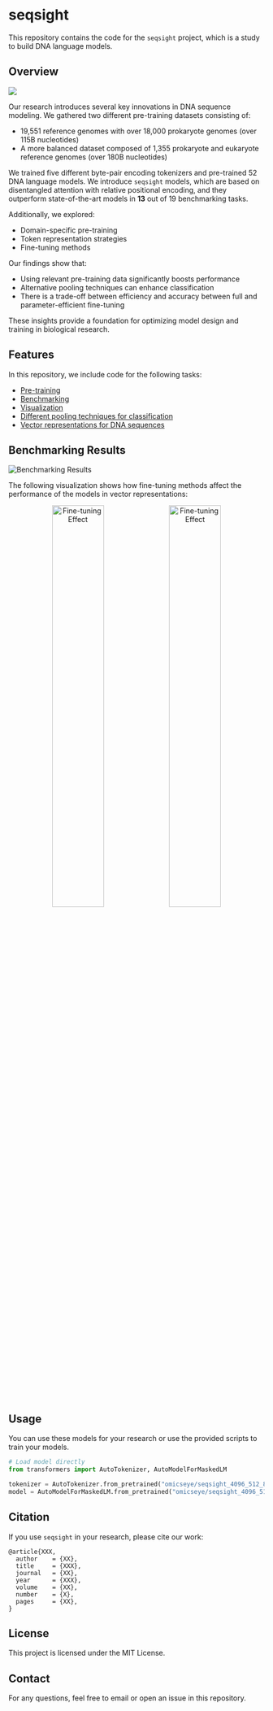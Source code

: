 # seqsight

This repository contains the code for the `seqsight` project, which is a study to build DNA language models.

## Overview
![](https://github.com/omicsEye/seqsight/blob/main/visualizations/plots/png/fig1_wide.png)

Our research introduces several key innovations in DNA sequence modeling. We gathered two different pre-training datasets consisting of:
- 19,551 reference genomes with over 18,000 prokaryote genomes (over 115B nucleotides)
- A more balanced dataset composed of 1,355 prokaryote and eukaryote reference genomes (over 180B nucleotides)

We trained five different byte-pair encoding tokenizers and pre-trained 52 DNA language models. We introduce `seqsight` models, which are based on disentangled attention with relative positional encoding, and they outperform state-of-the-art models in **13** out of 19 benchmarking tasks.

Additionally, we explored:
- Domain-specific pre-training
- Token representation strategies
- Fine-tuning methods

Our findings show that:
- Using relevant pre-training data significantly boosts performance
- Alternative pooling techniques can enhance classification
- There is a trade-off between efficiency and accuracy between full and parameter-efficient fine-tuning

These insights provide a foundation for optimizing model design and training in biological research.

## Features
In this repository, we include code for the following tasks:
- [Pre-training](https://github.com/omicsEye/seqsight/tree/main/train)
- [Benchmarking](https://github.com/omicsEye/seqsight/tree/main/benchmarking)
- [Visualization](https://github.com/omicsEye/seqsight/tree/main/visualizations)
- [Different pooling techniques for classification](https://github.com/omicsEye/seqsight/tree/main/classification_heads)
- [Vector representations for DNA sequences](https://github.com/omicsEye/seqsight/tree/main/vector_representation)

## Benchmarking Results
![Benchmarking Results](https://github.com/omicsEye/seqsight/blob/main/visualizations/plots/png/nt_esm_vs_deberta.png)

The following visualization shows how fine-tuning methods affect the performance of the models in vector representations:
<p align="center">
  <img src="https://github.com/omicsEye/seqsight/blob/main/visualizations/plots/gif/fourkingdoms_cls.gif" alt="Fine-tuning Effect" width="45%">
  <img src="https://github.com/omicsEye/seqsight/blob/main/visualizations/plots/gif/plasmids_cls.gif" alt="Fine-tuning Effect" width="45%">
</p>


## Usage
You can use these models for your research or use the provided scripts to train your models.

```python
# Load model directly
from transformers import AutoTokenizer, AutoModelForMaskedLM

tokenizer = AutoTokenizer.from_pretrained("omicseye/seqsight_4096_512_89M-at-base")
model = AutoModelForMaskedLM.from_pretrained("omicseye/seqsight_4096_512_89M-at-base")
```

## Citation
If you use `seqsight` in your research, please cite our work:
```
@article{XXX,
  author    = {XX},
  title     = {XXX},
  journal   = {XX},
  year      = {XXX},
  volume    = {XX},
  number    = {X},
  pages     = {XX},
}
```

## License
This project is licensed under the MIT License.

## Contact
For any questions, feel free to email or open an issue in this repository.

